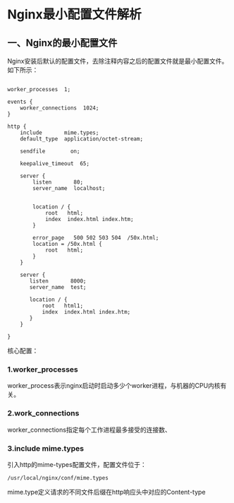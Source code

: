 # Nginx最小配置文件解析

## 一、Nginx的最小配置文件
Nginx安装后默认的配置文件，去除注释内容之后的配置文件就是最小配置文件。
如下所示：
```Nginx

worker_processes  1;

events {
    worker_connections  1024;
}

http {
    include       mime.types;
    default_type  application/octet-stream;

    sendfile        on;

    keepalive_timeout  65;

    server {
        listen       80;
        server_name  localhost;


        location / {
            root   html;
            index  index.html index.htm;
        }

        error_page   500 502 503 504  /50x.html;
        location = /50x.html {
            root   html;
        }
    }
    
    server {
       listen       8000;
       server_name  test;

       location / {
           root   html1;
           index  index.html index.htm;
       }
    }

}

```
核心配置：
### 1.worker_processes
worker_process表示nginx启动时启动多少个worker进程，与机器的CPU内核有关。

### 2.work_connections
worker_connections指定每个工作进程最多接受的连接数、

### 3.include       mime.types
引入http的mime-types配置文件，配置文件位于：
```
/usr/local/nginx/conf/mime.types
```
mime.type定义请求的不同文件后缀在http响应头中对应的Content-type